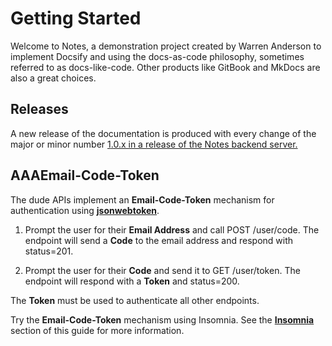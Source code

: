 # Getting Started

Welcome to Notes, a demonstration project created by Warren Anderson to 
implement Docsify and using the docs-as-code philosophy, sometimes referred to as docs-like-code.
Other products like GitBook and MkDocs are also a great choices.

## Releases

A new release of the documentation is produced with every change of the major or minor number <span style="text-decoration: underline;">1<span>.<span style="text-decoration: underline;">0</span>.x in a release of the Notes backend server.
  
## AAAEmail-Code-Token

The dude  APIs implement an **Email-Code-Token** mechanism for authentication using **[jsonwebtoken](https://www.npmjs.com/package/jsonwebtoken)**.

1. Prompt the user for their **Email Address** and call POST /user/code. The endpoint will send a **Code** to the email address and respond with status=201.

1. Prompt the user for their **Code** and send it to GET /user/token. The endpoint will respond with a **Token** and status=200.

The **Token** must be used to authenticate all other endpoints.

Try the **Email-Code-Token** mechanism using Insomnia. See the **[Insomnia](/#Insomnia)** section of this guide for more information.
